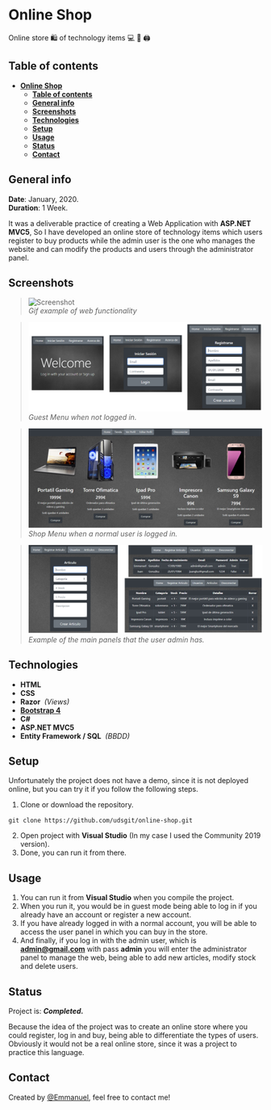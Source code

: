 # **Online Shop**

Online store 🛍️ of technology items 💻 📱 🖨️

## **Table of contents**

- [**Online Shop**](#online-shop)
  - [**Table of contents**](#table-of-contents)
  - [**General info**](#general-info)
  - [**Screenshots**](#screenshots)
  - [**Technologies**](#technologies)
  - [**Setup**](#setup)
  - [**Usage**](#usage)
  - [**Status**](#status)
  - [**Contact**](#contact)

## **General info**

**Date**: January, 2020.  
**Duration**: 1 Week.

It was a deliverable practice of creating a Web Application with **ASP.NET MVC5**, So I have developed an online store of technology items which users register to buy products while the admin user is the one who manages the website and can modify the products and users through the administrator panel.

## **Screenshots**

> ![Screenshot](images/shop.gif)  
> _Gif example of web functionality_

> ![Screenshot](images/guest.png)  
> _Guest Menu when not logged in._

> ![Screenshot](images/normal-user.png)  
> _Shop Menu when a normal user is logged in._

> ![Screenshot](images/admin-user.png)  
> _Example of the main panels that the user admin has._

## **Technologies**

- **HTML**
- **CSS**
- **Razor**&nbsp;&nbsp;_(Views)_
- [**Bootstrap 4**](https://getbootstrap.com/docs/4.1)
- **C#**
- **ASP.NET MVC5**
- **Entity Framework / SQL**&nbsp;&nbsp;_(BBDD)_

## **Setup**

Unfortunately the project does not have a demo, since it is not deployed online, but you can try it if you follow the following steps.

1. Clone or download the repository.

```console
git clone https://github.com/udsgit/online-shop.git
```

2. Open project with **Visual Studio** (In my case I used the Community 2019 version).
3. Done, you can run it from there.

## **Usage**

1. You can run it from **Visual Studio** when you compile the project.
2. When you run it, you would be in guest mode being able to log in if you already have an account or register a new account.
3. If you have already logged in with a normal account, you will be able to access the user panel in which you can buy in the store.
4. And finally, if you log in with the admin user, which is **admin@gmail.com** with pass **admin** you will enter the administrator panel to manage the web, being able to add new articles, modify stock and delete users.

## **Status**

Project is: **_Completed._**

Because the idea of the project was to create an online store where you could register, log in and buy, being able to differentiate the types of users. Obviously it would not be a real online store, since it was a project to practice this language.

## **Contact**

Created by [@Emmanuel](https://www.linkedin.com/in/emagleza/), feel free to contact me!
